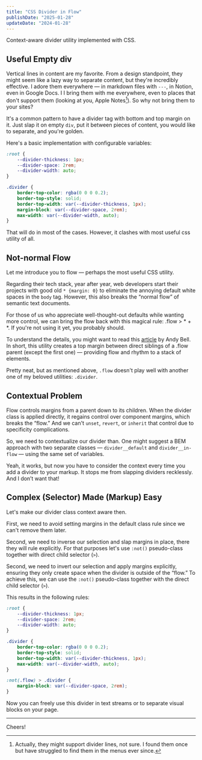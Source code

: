 ```yaml
---
title: "CSS Divider in Flow"
publishDate: "2025-01-28"
updateDate: "2024-01-28"
---
```


Context-aware divider utility implemented with CSS.

## Useful Empty div

Vertical lines in content are my favorite. From a design standpoint, they might seem like a lazy way to separate content, but they're incredibly effective. I adore them everywhere — in markdown files with `---`, in Notion, even in Google Docs. I I bring them with me everywhere, even to places that don't support them (looking at you, Apple Notes[^apple-notes]). So why not bring them to your sites?

[^apple-notes]: Actually, they might support divider lines, not sure. I found them once but have struggled to find them in the menus ever since.

It's a common pattern to have a divider tag with bottom and top margin on it. Just slap it on empty `div`, put it between pieces of content, you would like to separate, and you're golden. 

Here's a basic implementation with configurable variables:

```css
:root {
	--divider-thickness: 1px;
	--divider-space: 2rem;
	--divider-width: auto;
}

.divider {
	border-top-color: rgba(0 0 0 0.2);
	border-top-style: solid;
	border-top-width: var(--divider-thickness, 1px);
	margin-block: var(--divider-space, 2rem);
	max-width: var(--divider-width, auto);
}
```

That will do in most of the cases. However, it clashes with most useful css utility of all.

## Not-normal Flow

Let me introduce you to flow — perhaps the most useful CSS utility.

Regarding their tech stack, year after year, web developers start their projects with good old `* {margin: 0}` to eliminate the annoying default white spaces in the `body` tag. However, this also breaks the “normal flow” of semantic text documents.

For those of us who appreciate well-thought-out defaults while wanting more control, we can bring the flow back with this magical rule: .flow > * + *. If you're not using it yet, you probably should.

To understand the details, you might want to read this [article](https://piccalil.li/blog/flow-utility/) by Andy Bell. In short, this utility creates a top margin between direct siblings of a .flow parent (except the first one) — providing flow and rhythm to a stack of elements.

Pretty neat, but as mentioned above, `.flow` doesn't play well with another one of my beloved utilities: `.divider`.

## Contextual Problem

Flow controls margins from a parent down to its children. When the divider class is applied directly, it regains control over component margins, which breaks the “flow.” And we can't `unset`, `revert`, or `inherit` that control due to specificity complications.

So, we need to contextualize our divider than. One might suggest a BEM approach with two separate classes — `divider__default` and `divider__in-flow` — using the same set of variables.

Yeah, it works, but now you have to consider the context every time you add a divider to your markup. It stops me from slapping dividers recklessly. And I don’t want that!

## Complex (Selector) Made (Markup) Easy

Let's make our divider class context aware then.

First, we need to avoid setting margins in the default class rule since we can't remove them later.

Second, we need to inverse our selection and slap margins in place, there they will rule explicitly. For that purposes let's use `:not()` pseudo-class together with direct child selector (`>`).

Second, we need to invert our selection and apply margins explicitly, ensuring they only create space when the divider is outside of the “flow.” To achieve this, we can use the `:not()` pseudo-class together with the direct child selector (`>`).

This results in the following rules:

```css
:root {
	--divider-thickness: 1px;
	--divider-space: 2rem;
	--divider-width: auto;
}

.divider {
	border-top-color: rgba(0 0 0 0.2);
	border-top-style: solid;
	border-top-width: var(--divider-thickness, 1px);
	max-width: var(--divider-width, auto);
}

:not(.flow) > .divider {
	margin-block: var(--divider-space, 2rem);
}
```

Now you can freely use this divider in text streams or to separate visual blocks on your page.

---

Cheers!
